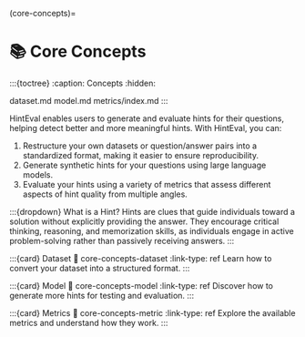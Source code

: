 (core-concepts)=
# 📚 Core Concepts
:::{toctree}
:caption: Concepts
:hidden:

dataset.md
model.md
metrics/index.md
:::

HintEval enables users to generate and evaluate hints for their questions, helping detect better and more meaningful hints. With HintEval, you can:

1. Restructure your own datasets or question/answer pairs into a standardized format, making it easier to ensure reproducibility.
2. Generate synthetic hints for your questions using large language models.
3. Evaluate your hints using a variety of metrics that assess different aspects of hint quality from multiple angles.

:::{dropdown} What is a Hint?
Hints are clues that guide individuals toward a solution without explicitly providing the answer. They encourage critical thinking, reasoning, and memorization skills, as individuals engage in active problem-solving rather than passively receiving answers.
:::

:::{card} Dataset
:link: core-concepts-dataset
:link-type: ref
Learn how to convert your dataset into a structured format.
:::

:::{card} Model
:link: core-concepts-model
:link-type: ref
Discover how to generate more hints for testing and evaluation.
:::

:::{card} Metrics
:link: core-concepts-metric
:link-type: ref
Explore the available metrics and understand how they work.
:::